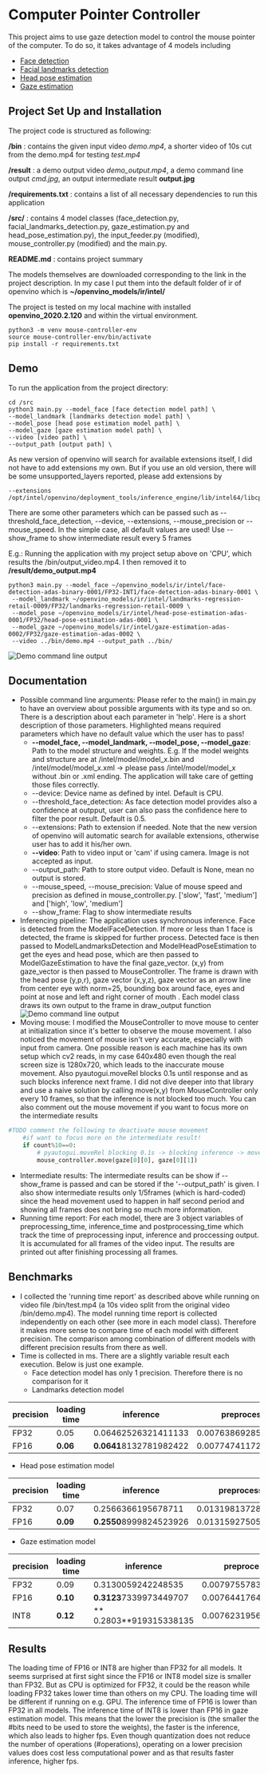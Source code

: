 # Computer Pointer Controller

This project aims to use gaze detection model to control the mouse pointer of the computer. To do so, it takes advantage of 4 models including
  * [Face detection](https://docs.openvinotoolkit.org/latest/_models_intel_face_detection_adas_binary_0001_description_face_detection_adas_binary_0001.html)
  * [Facial landmarks detection](https://docs.openvinotoolkit.org/latest/_models_intel_landmarks_regression_retail_0009_description_landmarks_regression_retail_0009.html)
  * [Head pose estimation](https://docs.openvinotoolkit.org/latest/_models_intel_head_pose_estimation_adas_0001_description_head_pose_estimation_adas_0001.html )
  * [Gaze estimation](https://docs.openvinotoolkit.org/latest/_models_intel_gaze_estimation_adas_0002_description_gaze_estimation_adas_0002.html )


## Project Set Up and Installation

The project code is structured as following:

**/bin** : contains the given input video *demo.mp4*, a shorter video of 10s cut from the demo.mp4 for testing *test.mp4*

**/result** : a demo output video *demo_output.mp4*, a demo command line output *cmd.jpg*, an output intermediate result **output.jpg**

**/requirements.txt** : contains a list of all necessary dependencies to run this application

**/src/** : contains 4 model classes (face_detection.py, facial_landmarks_detection.py, gaze_estimation.py and head_pose_estimation.py), the input_feeder.py (modified), mouse_controller.py (modified) and the main.py.

**README.md** : contains project summary

The models themselves are downloaded corresponding to the link in the project description. In my case I put them into the default folder of ir of openvino which is **~/openvino_models/ir/intel/**

The project is tested on my local machine with installed **openvino_2020.2.120** and within the virtual environment.

```console
python3 -m venv mouse-controller-env
source mouse-controller-env/bin/activate
pip install -r requirements.txt
```

## Demo
To run the application from the project directory:
```console
cd /src
python3 main.py --model_face [face detection model path] \
--model_landmark [landmarks detection model path] \
--model_pose [head pose estimation model path] \
--model_gaze [gaze estimation model path] \
--video [video path] \
--output_path [output path] \
```
As new version of openvino will search for available extensions itself, I did not have to add extensions my own. But if you use an old version, there will be some unsupported_layers reported, please add extensions by
```console
--extensions /opt/intel/openvino/deployment_tools/inference_engine/lib/intel64/libcpu_extension_sse4.so
```

There are some other parameters which can be passed such as --threshold_face_detection, --device,  --extensions, --mouse_precision or --mouse_speed. In the simple case, all default values are used! Use --show_frame to show intermediate result every 5 frames

E.g.: Running the application with my project setup above on 'CPU', which results the /bin/output_video.mp4. I then removed it to  **/result/demo_output.mp4**
```console
python3 main.py --model_face ~/openvino_models/ir/intel/face-detection-adas-binary-0001/FP32-INT1/face-detection-adas-binary-0001 \
 --model_landmark ~/openvino_models/ir/intel/landmarks-regression-retail-0009/FP32/landmarks-regression-retail-0009 \
 --model_pose ~/openvino_models/ir/intel/head-pose-estimation-adas-0001/FP32/head-pose-estimation-adas-0001 \
 --model_gaze ~/openvino_models/ir/intel/gaze-estimation-adas-0002/FP32/gaze-estimation-adas-0002 \
 --video ../bin/demo.mp4 --output_path ../bin/
```

![Demo command line output](./result/cmd.jpg)

## Documentation

  * Possible command line arguments: Please refer to the main() in main.py to have an overview about possible arguments with its type and so on. There is a description about each parameter in 'help'. Here is a short description of those parameters. Highlighted means required parameters which have no default value which the user has to pass!
      * **--model_face, --model_landmark, --model_pose, --model_gaze**: Path to the model structure and weights. E.g. If the model weights and structure are at /intel/model/model_x.bin and /intel/model/model_x.xml -> please pass /intel/model/model_x without .bin or .xml ending. The application will take care of getting those files correctly.
      * --device: Device name as defined by intel. Default is CPU.
      * --threshold_face_detection: As face detection model provides also a confidence at outpput, user can also pass the confidence here to filter the poor result. Default is 0.5.
      * --extensions: Path to extension if needed. Note that the new version of openvino will automatic search for available extensions, otherwise user has to add it his/her own.
      * **--video**: Path to video input or 'cam' if using camera. Image is not accepted as input.
      * --output_path: Path to store output video. Default is None, mean no output is stored.
      * --mouse_speed, --mouse_precision: Value of mouse speed and precision as defined in mouse_controller.py. ['slow', 'fast', 'medium'] and ['high', 'low', 'medium']
      * --show_frame: Flag to show intermediate results
  * Inferencing pipeline: The application uses synchronous inference. Face is detected from the ModelFaceDetection. If more or less than 1 face is detected, the frame is skipped for further process. Detected face is then passed to ModelLandmarksDetection and ModelHeadPoseEstimation to get the eyes and head pose, which are then passed to ModelGazeEstimation to have the final gaze_vector. (x,y) from gaze_vector is then passed to MouseController. The frame is drawn with the head pose (y,p,r), gaze vector (x,y,z), gaze vector as an arrow line from center eye with norm=25, bounding box around face, eyes and point at nose and left and right corner of mouth . Each model class draws its own output to the frame in draw_output function
  ![Demo command line output](./result/output.jpg)
  * Moving mouse: I modified the MouseController to move mouse to center at initialization since it's better to observe the mouse movement. I also noticed the movement of mouse isn't very accurate, especially with input from camera. One possible reason is each machine has its own setup which cv2 reads, in my case 640x480 even though the real screen size is 1280x720, which leads to the inaccurate mouse movement. Also pyautogui.moveRel blocks 0.1s until response and as such blocks inference next frame. I did not dive deeper into that library and use a naive solution by calling move(x,y) from MouseController only every 10 frames, so that the inference is not blocked too much. You can also comment out the mouse movement if you want to focus more on the intermediate results
  ```python
  #TODO comment the following to deactivate mouse movement
      #if want to focus more on the intermediate result!
      if count%10==0:
          # pyautogui.moveRel blocking 0.1s -> blocking inference -> move only every 10 frames
          mouse_controller.move(gaze[0][0], gaze[0][1])
  ```
  * Intermediate results: The intermediate results can be show if --show_frame is passed and can be stored if the '--output_path' is given. I also show intermediate results only 1/5frames (which is hard-coded) since the head movement used to happen in half second period and showing all frames does not bring so much more information.
  * Running time report: For each model, there are 3 object variables of preprocessing_time, inference_time and postprocessing_time which track the time of preprocessing input, inference and proccessing output. It is accumulated for all frames of the video input. The results are printed out after finishing processing all frames.

## Benchmarks
* I collected the 'running time report' as described above while running on video file /bin/test.mp4 (a 10s video split from the original video /bin/demo.mp4). The model running time report is collected independently on each other (see more in each model class). Therefore it makes more sense to compare time of each model with different precision. The comparison among combination of different models with different precision results from there as well.
* Time is collected in ms. There are a slightly variable result each execution. Below is just one example.
  * Face detection model has only 1 precision. Therefore there is no comparison for it
  * Landmarks detection model

|precision | loading time | inference | preprocessing | postprocessing |
| --- | --- | --- | --- | --- |
|FP32 |0.05 | 0.06462526321411133|0.007638692855834961 |0.009402036666870117 |
|FP16 |**0.06** | **0.0641**8132781982422 |0.0077474117279052734|0.009356498718261719 |

  * Head pose estimation model

|precision | loading time | inference | preprocessing | postprocessing |
| --- | --- | --- | --- | --- |
|FP32 |0.07 |0.2566366195678711|0.013198137283325195|0.0461122989654541|
|FP16 |**0.09**| **0.2550**8999824523926 |0.01315927505493164| 0.04545283317565918 |

  * Gaze estimation model

|precision | loading time | inference | preprocessing | postprocessing |
| --- | --- | --- | --- | --- |
|FP32 |0.09 |0.3130059242248535|0.007975578308105469|0.022005796432495117|
|FP16 |**0.10**| **0.3123**7339973449707|0.007644176483154297|0.022309064865112305  
|INT8 |**0.12**|** 0.2803**919315338135 |0.007623195648193359| 0.02169322967529297 |    

## Results

The loading time of FP16 or INT8 are higher than FP32 for all models. It seems surprised at first sight since the FP16 or INT8 model size is smaller than FP32. But as CPU is optimized for FP32, it could be the reason while loading FP32 takes lower time than others on my CPU. The loading time will be different if running on e.g. GPU. The inference time of FP16 is lower than FP32 in all models. The inference time of INT8 is lower than FP16 in gaze estimation model. This means that the lower the precision is (the smaller the #bits need to be used to store the weights), the faster is the inference, which also leads to higher fps. Even though quantization does not reduce the number of operations (#operations), operating on a lower precision values does cost less computational power and as that results faster inference, higher fps.
